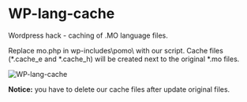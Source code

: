 WP-lang-cache
=============

Wordpress hack - caching of .MO language files.

Replace mo.php in wp-includes\pomo\ with our script. Cache files (*.cache_e and *.cache_h) will be created next to the original *.mo files.


![WP-lang-cache](http://internal.lynt.cz/grafika/WP-lang-cache.jpg)

**Notice:** you have to delete our cache files after update original files.
